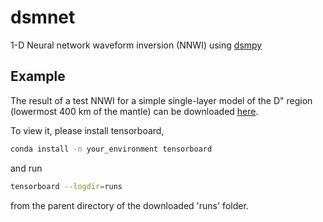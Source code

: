 # dsmnet
1-D Neural network waveform inversion (NNWI) using [dsmpy](https://github.com/afeborgeaud/dsmpy)

## Example
The result of a test NNWI for a simple single-layer model of the D" region (lowermost 400 km of the mantle) can be downloaded [here](https://github.com/afeborgeaud/dsmnet/tree/main/tests/example_runs/dsmset_experiment_1).

To view it, please install tensorboard,

```bash
conda install -n your_environment tensorboard
```

and run
```bash
tensorboard --logdir=runs
```
from the parent directory of the downloaded 'runs' folder.



